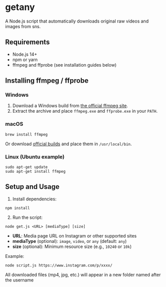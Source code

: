 # getany

A Node.js script that automatically downloads original raw videos and images from sns.

## Requirements
- Node.js 14+
- npm or yarn
- ffmpeg and ffprobe (see installation guides below)

## Installing ffmpeg / ffprobe

### Windows
1. Download a Windows build from [the official ffmpeg site](https://ffmpeg.org/download.html).
2. Extract the archive and place `ffmpeg.exe` and `ffprobe.exe` in your `PATH`.

### macOS
```
brew install ffmpeg
```
Or download [official builds](https://evermeet.cx/ffmpeg/) and place them in `/usr/local/bin`.

### Linux (Ubuntu example)
```
sudo apt-get update
sudo apt-get install ffmpeg
```

## Setup and Usage
1. Install dependencies:
```
npm install
```
2. Run the script:
```
node get.js <URL> [mediaType] [size]
```
- **URL**: Media page URL on Instagram or other supported sites  
- **mediaType** (optional): `image`, `video`, or `any` (default: `any`)  
- **size** (optional): Minimum resource size (e.g., `10240` or `10k`)  

Example:
```
node script.js https://www.instagram.com/p/xxxx/
```

All downloaded files (mp4, jpg, etc.) will appear in a new folder named after the username
